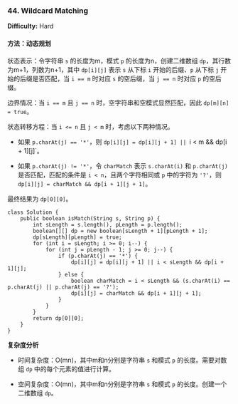 ### 44. Wildcard Matching

**Difficulty:** Hard

#### 方法：动态规划

状态表示：令字符串 `s` 的长度为m，模式 `p` 的长度为n，创建二维数组 `dp`，其行数为m+1，列数为n+1，其中 `dp[i][j]` 表示 `s` 从下标 `i` 开始的后缀、`p` 从下标 `j` 开始的后缀是否匹配，当 `i == m` 时对应 `s` 的空后缀，当 `j == n` 时对应 `p` 的空后缀。

边界情况：当 `i == m` 且 `j == n` 时，空字符串和空模式显然匹配，因此 `dp[m][n] = true`。

状态转移方程：当 `i <= n` 且 `j < m` 时，考虑以下两种情况。

- 如果 `p.charAt(j) == '*'`，则 `dp[i][j] = dp[i][j + 1] || `i < m && dp[i + 1][j]`。

- 如果 `p.charAt(j) != '*'`，令 `charMatch` 表示 `s.charAt(i)` 和 `p.charAt(j)` 是否匹配，匹配的条件是 `i < n`，且两个字符相同或 `p` 中的字符为 `'?'`，则 `dp[i][j] = charMatch && dp[i + 1][j + 1]`。

最终结果为 `dp[0][0]`。

```
class Solution {
    public boolean isMatch(String s, String p) {
        int sLength = s.length(), pLength = p.length();
        boolean[][] dp = new boolean[sLength + 1][pLength + 1];
        dp[sLength][pLength] = true;
        for (int i = sLength; i >= 0; i--) {
            for (int j = pLength - 1; j >= 0; j--) {
                if (p.charAt(j) == '*') {
                    dp[i][j] = dp[i][j + 1] || i < sLength && dp[i + 1][j];
                } else {
                    boolean charMatch = i < sLength && (s.charAt(i) == p.charAt(j) || p.charAt(j) == '?');
                    dp[i][j] = charMatch && dp[i + 1][j + 1];
                }
            }
        }
        return dp[0][0];
    }
}
```

**复杂度分析**

- 时间复杂度：O(mn)，其中m和n分别是字符串 `s` 和模式 `p` 的长度。需要对数组 `dp` 中的每个元素的值进行计算。

- 空间复杂度：O(mn)，其中m和n分别是字符串 `s` 和模式 `p` 的长度。创建一个二维数组 `dp`。
